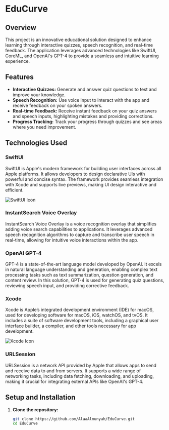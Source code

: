 # EduCurve

## Overview

This project is an innovative educational solution designed to enhance learning through interactive quizzes, speech recognition, and real-time feedback. The application leverages advanced technologies like SwiftUI, CoreML, and OpenAI's GPT-4 to provide a seamless and intuitive learning experience.

## Features

- **Interactive Quizzes:** Generate and answer quiz questions to test and improve your knowledge.
- **Speech Recognition:** Use voice input to interact with the app and receive feedback on your spoken answers.
- **Real-time Feedback:** Receive instant feedback on your quiz answers and speech inputs, highlighting mistakes and providing corrections.
- **Progress Tracking:** Track your progress through quizzes and see areas where you need improvement.

## Technologies Used

### SwiftUI
SwiftUI is Apple's modern framework for building user interfaces across all Apple platforms. It allows developers to design declarative UIs with powerful and concise syntax. The framework provides seamless integration with Xcode and supports live previews, making UI design interactive and efficient.

![SwiftUI Icon](https://developer.apple.com/assets/elements/icons/swiftui/swiftui-64x64_2x.png)

### InstantSearch Voice Overlay
InstantSearch Voice Overlay is a voice recognition overlay that simplifies adding voice search capabilities to applications. It leverages advanced speech recognition algorithms to capture and transcribe user speech in real-time, allowing for intuitive voice interactions within the app.


### OpenAI GPT-4
GPT-4 is a state-of-the-art language model developed by OpenAI. It excels in natural language understanding and generation, enabling complex text processing tasks such as text summarization, question generation, and content review. In this solution, GPT-4 is used for generating quiz questions, reviewing speech input, and providing corrective feedback.


### Xcode
Xcode is Apple’s integrated development environment (IDE) for macOS, used for developing software for macOS, iOS, watchOS, and tvOS. It includes a suite of software development tools, including a graphical user interface builder, a compiler, and other tools necessary for app development.

![Xcode Icon](https://developer.apple.com/assets/elements/icons/xcode/xcode-64x64_2x.png)

### URLSession
URLSession is a network API provided by Apple that allows apps to send and receive data to and from servers. It supports a wide range of networking tasks, including data fetching, downloading, and uploading, making it crucial for integrating external APIs like OpenAI's GPT-4.



## Setup and Installation

1. **Clone the repository:**
   ```bash
   git clone https://github.com/AlaaAlmunyah/EduCurve.git
   cd EduCurve
